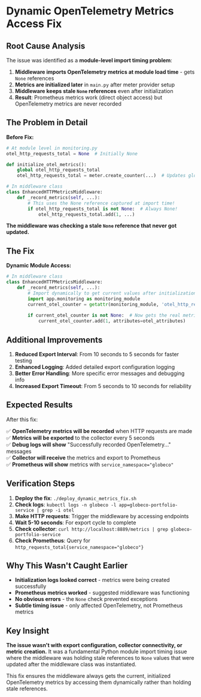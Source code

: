 # Dynamic OpenTelemetry Metrics Access Fix

## Root Cause Analysis

The issue was identified as a **module-level import timing problem**:

1. **Middleware imports OpenTelemetry metrics at module load time** - gets `None` references
2. **Metrics are initialized later** in `main.py` after meter provider setup  
3. **Middleware keeps stale `None` references** even after initialization
4. **Result**: Prometheus metrics work (direct object access) but OpenTelemetry metrics are never recorded

## The Problem in Detail

**Before Fix:**
```python
# At module level in monitoring.py
otel_http_requests_total = None  # Initially None

def initialize_otel_metrics():
    global otel_http_requests_total
    otel_http_requests_total = meter.create_counter(...)  # Updates global

# In middleware class
class EnhancedHTTPMetricsMiddleware:
    def _record_metrics(self, ...):
        # This uses the None reference captured at import time!
        if otel_http_requests_total is not None:  # Always None!
            otel_http_requests_total.add(1, ...)
```

**The middleware was checking a stale `None` reference that never got updated.**

## The Fix

**Dynamic Module Access:**
```python
# In middleware class  
class EnhancedHTTPMetricsMiddleware:
    def _record_metrics(self, ...):
        # Import dynamically to get current values after initialization
        import app.monitoring as monitoring_module
        current_otel_counter = getattr(monitoring_module, 'otel_http_requests_total', None)
        
        if current_otel_counter is not None:  # Now gets the real metric!
            current_otel_counter.add(1, attributes=otel_attributes)
```

## Additional Improvements

1. **Reduced Export Interval**: From 10 seconds to 5 seconds for faster testing
2. **Enhanced Logging**: Added detailed export configuration logging
3. **Better Error Handling**: More specific error messages and debugging info
4. **Increased Export Timeout**: From 5 seconds to 10 seconds for reliability

## Expected Results

After this fix:

✅ **OpenTelemetry metrics will be recorded** when HTTP requests are made  
✅ **Metrics will be exported** to the collector every 5 seconds  
✅ **Debug logs will show** "Successfully recorded OpenTelemetry..." messages  
✅ **Collector will receive** the metrics and export to Prometheus  
✅ **Prometheus will show** metrics with `service_namespace="globeco"`  

## Verification Steps

1. **Deploy the fix**: `./deploy_dynamic_metrics_fix.sh`
2. **Check logs**: `kubectl logs -n globeco -l app=globeco-portfolio-service | grep -i otel`
3. **Make HTTP requests**: Trigger the middleware by accessing endpoints
4. **Wait 5-10 seconds**: For export cycle to complete
5. **Check collector**: `curl http://localhost:8889/metrics | grep globeco-portfolio-service`
6. **Check Prometheus**: Query for `http_requests_total{service_namespace="globeco"}`

## Why This Wasn't Caught Earlier

- **Initialization logs looked correct** - metrics were being created successfully
- **Prometheus metrics worked** - suggested middleware was functioning
- **No obvious errors** - the `None` check prevented exceptions
- **Subtle timing issue** - only affected OpenTelemetry, not Prometheus metrics

## Key Insight

**The issue wasn't with export configuration, collector connectivity, or metric creation.** It was a fundamental Python module import timing issue where the middleware was holding stale references to `None` values that were updated after the middleware class was instantiated.

This fix ensures the middleware always gets the current, initialized OpenTelemetry metrics by accessing them dynamically rather than holding stale references.